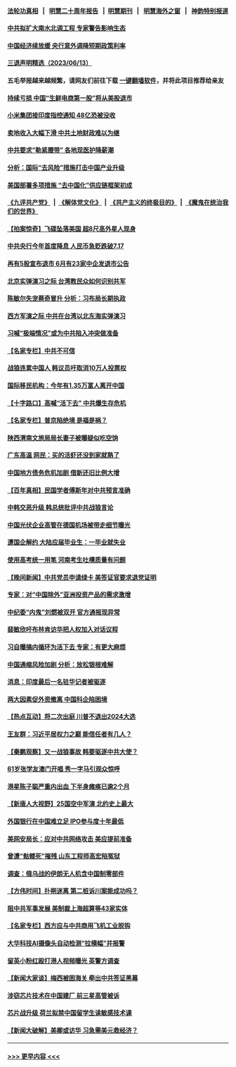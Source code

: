 #### [法轮功真相](https://github.com/gfw-breaker/truth/blob/master/README.md?t=0) &nbsp;&nbsp;|&nbsp;&nbsp; [明慧二十周年报告](https://github.com/gfw-breaker/mh-reports/blob/master/README.md?t=0) &nbsp;&nbsp;|&nbsp;&nbsp;[明慧期刊](https://github.com/gfw-breaker/mh-qikan) &nbsp;&nbsp;|&nbsp;&nbsp; [明慧海外之窗](https://github.com/gfw-breaker/mh-news/blob/master/README.md?t=0) &nbsp;&nbsp;|&nbsp;&nbsp; [神韵特别报道](https://github.com/gfw-breaker/mh-news/blob/master/shenyun.md?t=0)
#### [中共拟扩大南水北调工程 专家警告影响生态](../pages/nsc413/n14015409.md?t=06140943) 
#### [中国经济续放缓 央行意外调降短期政策利率](../pages/nsc413/n14015068.md?t=06140943) 
#### [三退声明精选（2023/06/13）](../pages/nsc413/n14015588.md?t=06140943) 
#### 五毛举报越来越频繁，请网友们前往下载 [一键翻墙软件](https://github.com/gfw-breaker/ssr-accounts)，并将此项目推荐给亲友
#### [持续亏损 中国“生鲜电商第一股”将从美股退市](../pages/nsc413/n14015570.md?t=06140943) 
#### [小米集团接印度指控通知 48亿恐被没收](../pages/nsc413/n14015559.md?t=06140943) 
#### [卖地收入大幅下滑 中共土地财政难以为继](../pages/nsc413/n14015523.md?t=06140943) 
#### [中共要求“勒紧腰带” 各地现医护降薪潮](../pages/nsc413/n14015524.md?t=06140943) 
#### [分析：国际“去风险”措施打击中国产业升级](../pages/nsc413/n14015517.md?t=06140943) 
#### [美国部署多项措施 “去中国化”供应链框架初成](../pages/nsc413/n14015493.md?t=06140943) 
#### [《九评共产党》](https://github.com/begood0513/9ping.md/blob/master/README.md) &nbsp;|&nbsp; [《解体党文化》](../../../../jtdwh.md/blob/master/README.md)  &nbsp;|&nbsp; [《共产主义的终极目的》](../../../../gczydzjmd.md/blob/master/README.md) &nbsp;|&nbsp; [《魔鬼在统治我们的世界》](../../../../mgztzwmdsj.md/blob/master/README.md) 
#### [【拍案惊奇】飞碟坠落美国 超8尺高外星人现身](../pages/nsc413/n14015384.md?t=06140943) 
#### [中共央行今年首度降息 人民币急贬跌破7.17](../pages/nsc413/n14015432.md?t=06140943) 
#### [再有5股宣布退市 6月有23家中企发退市公告](../pages/nsc413/n14015448.md?t=06140943) 
#### [北京实弹演习之际 台湾教民众如何识别共军](../pages/nsc413/n14015462.md?t=06140943) 
#### [陈敏尔失宠蔡奇冒升 分析：习布局长期执政](../pages/nsc413/n14015449.md?t=06140943) 
#### [西方军演之际 中共在台湾以北东海实弹演习](../pages/nsc413/n14015433.md?t=06140943) 
#### [习喊“极端情况”或为中共陷入冲突做准备](../pages/nsc413/n14015232.md?t=06140943) 
#### [【名家专栏】中共不可信](../pages/nsc413/n14015311.md?t=06140943) 
#### [战狼连累中国人 韩议员吁取消10万人投票权](../pages/nsc413/n14015413.md?t=06140943) 
#### [国际移民机构：今年有1.35万富人离开中国](../pages/nsc413/n14015159.md?t=06140943) 
#### [【十字路口】高喊“活下去” 中共爆生存危机](../pages/nsc413/n14015342.md?t=06140943) 
#### [【名家专栏】普京陷绝境 是福是祸？](../pages/nsc413/n14015313.md?t=06140943) 
#### [陕西渭南文旅局局长妻子被曝疑似吃空饷](../pages/nsc413/n14015205.md?t=06140943) 
#### [广东高温 网民：买的活虾还没到家就熟了](../pages/nsc413/n14015239.md?t=06140943) 
#### [中国地方债务危机加剧 借新还旧比例大增](../pages/nsc413/n14013459.md?t=06140943) 
#### [【百年真相】民国学者傅斯年对中共预言准确](../pages/nsc413/n14014137.md?t=06140943) 
#### [中韩交恶升级 韩总统批评中共战狼言论](../pages/nsc413/n14015238.md?t=06140943) 
#### [中国光伏企业高管在德国机场被带走细节曝光](../pages/nsc413/n14014952.md?t=06140943) 
#### [遭国企解约 大陆应届毕业生：一毕业就失业](../pages/nsc413/n14015117.md?t=06140943) 
#### [使用高考统一用笔 河南考生吐槽质量有问题](../pages/nsc413/n14015186.md?t=06140943) 
#### [【晚间新闻】中共党员申请绿卡 美签证官要求退党证明](../pages/nsc413/n14015135.md?t=06140943) 
#### [专家：对“中国除外”亚洲投资产品的需求激增](../pages/nsc413/n14015121.md?t=06140943) 
#### [中纪委“内鬼”刘燃被双开 官方通报现异常](../pages/nsc413/n14015109.md?t=06140943) 
#### [裴敏欣吁布林肯访华把人权加入对话议程](../pages/nsc413/n14014962.md?t=06140943) 
#### [习自曝搞内循环为活下去 专家：有更大麻烦](../pages/nsc413/n14014721.md?t=06140943) 
#### [中国通缩风险加剧 分析：放松银根难解](../pages/nsc413/n14014906.md?t=06140943) 
#### [消息：印度最后一名驻华记者被驱逐](../pages/nsc413/n14014852.md?t=06140943) 
#### [两大因素促外资撤离 中国科企陷困境](../pages/nsc413/n14014850.md?t=06140943) 
#### [【热点互动】将二次出庭 川普不退出2024大选](../pages/nsc413/n14014895.md?t=06140943) 
#### [王友群：习近平居权力之巅 能信任者有几人？](../pages/nsc413/n14014882.md?t=06140943) 
#### [【秦鹏观察】又一战狼事故 韩要驱逐中共大使？](../pages/nsc413/n14014862.md?t=06140943) 
#### [61岁张学友澳门开唱 秀一字马引观众惊呼](../pages/nsc413/n14014801.md?t=06140943) 
#### [港星陈子聪严重内出血 下半身瘫痪已逾2个月](../pages/nsc413/n14014848.md?t=06140943) 
#### [【新唐人大视野】25国空中军演 北约史上最大](../pages/nsc413/n14014844.md?t=06140943) 
#### [外国银行在中国难立足 IPO参与度十年最低](../pages/nsc413/n14014846.md?t=06140943) 
#### [美网安局长：应对中共网络攻击 美应提前准备](../pages/nsc413/n14014774.md?t=06140943) 
#### [曾遭“骷髅死”摧残 山东工程师高宏陷冤狱](../pages/nsc413/n14014585.md?t=06140943) 
#### [调查：俄乌战的伊朗无人机含中国制零部件](../pages/nsc413/n14014687.md?t=06140943) 
#### [【方伟时间】扑朔迷离 第二桩诉川案能成功吗？](../pages/nsc413/n14014838.md?t=06140943) 
#### [阻中共军事发展 美制裁上海超算等43家实体](../pages/nsc413/n14014789.md?t=06140943) 
#### [【名家专栏】西方应与中共商用飞机工业脱钩](../pages/nsc413/n14014650.md?t=06140943) 
#### [大华科技AI摄像头自动检测“拉横幅”并报警](../pages/nsc413/n14014544.md?t=06140943) 
#### [留英小粉红殴打港人视频曝光 英警方调查](../pages/nsc413/n14014733.md?t=06140943) 
#### [【新闻大家谈】梅西被困海关 牵出中共签证黑幕](../pages/nsc413/n14014754.md?t=06140943) 
#### [涉窃芯片技术在中国建厂 前三星高管被诉](../pages/nsc413/n14014724.md?t=06140943) 
#### [芯片战升级 荷兰拟禁中国留学生读敏感技术课](../pages/nsc413/n14014730.md?t=06140943) 
#### [【新闻大破解】美卿或访华 习急需美元救经济？](../pages/nsc413/n14014752.md?t=06140943) 

----
#### [ >>> 更早内容 <<< ](../indexes/nsc413-earlier.md)
